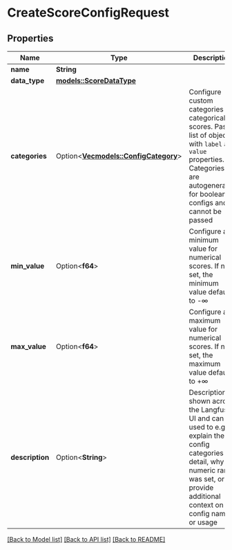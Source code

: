 # CreateScoreConfigRequest

## Properties

Name | Type | Description | Notes
------------ | ------------- | ------------- | -------------
**name** | **String** |  | 
**data_type** | [**models::ScoreDataType**](ScoreDataType.md) |  | 
**categories** | Option<[**Vec<models::ConfigCategory>**](ConfigCategory.md)> | Configure custom categories for categorical scores. Pass a list of objects with `label` and `value` properties. Categories are autogenerated for boolean configs and cannot be passed | [optional]
**min_value** | Option<**f64**> | Configure a minimum value for numerical scores. If not set, the minimum value defaults to -∞ | [optional]
**max_value** | Option<**f64**> | Configure a maximum value for numerical scores. If not set, the maximum value defaults to +∞ | [optional]
**description** | Option<**String**> | Description is shown across the Langfuse UI and can be used to e.g. explain the config categories in detail, why a numeric range was set, or provide additional context on config name or usage | [optional]

[[Back to Model list]](../README.md#documentation-for-models) [[Back to API list]](../README.md#documentation-for-api-endpoints) [[Back to README]](../README.md)


